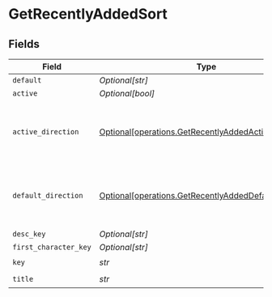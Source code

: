 # GetRecentlyAddedSort


## Fields

| Field                                                                                                                | Type                                                                                                                 | Required                                                                                                             | Description                                                                                                          | Example                                                                                                              |
| -------------------------------------------------------------------------------------------------------------------- | -------------------------------------------------------------------------------------------------------------------- | -------------------------------------------------------------------------------------------------------------------- | -------------------------------------------------------------------------------------------------------------------- | -------------------------------------------------------------------------------------------------------------------- |
| `default`                                                                                                            | *Optional[str]*                                                                                                      | :heavy_minus_sign:                                                                                                   | N/A                                                                                                                  | asc                                                                                                                  |
| `active`                                                                                                             | *Optional[bool]*                                                                                                     | :heavy_minus_sign:                                                                                                   | N/A                                                                                                                  | false                                                                                                                |
| `active_direction`                                                                                                   | [Optional[operations.GetRecentlyAddedActiveDirection]](../../models/operations/getrecentlyaddedactivedirection.md)   | :heavy_minus_sign:                                                                                                   | The direction of the sort. Can be either `asc` or `desc`.<br/>                                                       | asc                                                                                                                  |
| `default_direction`                                                                                                  | [Optional[operations.GetRecentlyAddedDefaultDirection]](../../models/operations/getrecentlyaddeddefaultdirection.md) | :heavy_minus_sign:                                                                                                   | The direction of the sort. Can be either `asc` or `desc`.<br/>                                                       | asc                                                                                                                  |
| `desc_key`                                                                                                           | *Optional[str]*                                                                                                      | :heavy_minus_sign:                                                                                                   | N/A                                                                                                                  | titleSort:desc                                                                                                       |
| `first_character_key`                                                                                                | *Optional[str]*                                                                                                      | :heavy_minus_sign:                                                                                                   | N/A                                                                                                                  | /library/sections/2/firstCharacter                                                                                   |
| `key`                                                                                                                | *str*                                                                                                                | :heavy_check_mark:                                                                                                   | N/A                                                                                                                  | titleSort                                                                                                            |
| `title`                                                                                                              | *str*                                                                                                                | :heavy_check_mark:                                                                                                   | N/A                                                                                                                  | Title                                                                                                                |